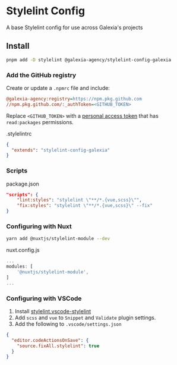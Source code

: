 # Stylelint Config

A base Stylelint config for use across Galexia's projects

## Install

```bash
pnpm add -D stylelint @galexia-agency/stylelint-config-galexia
```

### Add the GitHub registry

Create or update a `.npmrc` file and include:

```ini
@galexia-agency:registry=https://npm.pkg.github.com
//npm.pkg.github.com/:_authToken=<GITHUB_TOKEN>
```

Replace `<GITHUB_TOKEN>` with a [personal access token](https://github.com/settings/tokens) that has `read:packages` permissions.

.stylelintrc

```json
{
  "extends": "stylelint-config-galexia"
}
```

### Scripts

package.json

```json
"scripts": {
    "lint:styles": "stylelint \"**/*.{vue,scss}\"",
    "fix:styles": "stylelint \"**/*.{vue,scss}\" --fix"
}
```

### Configuring with Nuxt

```bash
yarn add @nuxtjs/stylelint-module --dev
```

nuxt.config.js

```js
...
modules: [
    '@nuxtjs/stylelint-module',
]
...
```

### Configuring with VSCode

1. Install [stylelint.vscode-stylelint](https://marketplace.visualstudio.com/items?itemName=stylelint.vscode-stylelint)
2. Add `scss` and `vue` to `Snippet` and `Validate` plugin settings.
3. Add the following to `.vscode/settings.json`

  ```json
  {
    "editor.codeActionsOnSave": {
      "source.fixAll.stylelint": true
    }
  }
  ```
